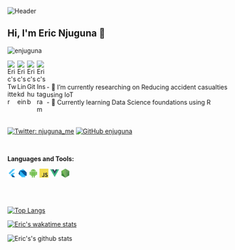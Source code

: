 ![Header](https://github.com/enjuguna/enjuguna/blob/main/Eric%20Header%20(1).png)

## Hi, I'm Eric Njuguna 👋

<p align="left"> <img src="https://komarev.com/ghpvc/?username=enjuguna&label=Views&color=blue&style=plastic" alt="enjuguna" /> </p>
<a href="https://twitter.com/njuguna_me">
  <img align="left" alt="Eric's Twitter" width="22px" src="https://cdn.jsdelivr.net/npm/simple-icons@v3/icons/twitter.svg" />
</a>
<a href="https://www.linkedin.com/in/eric-njuguna-a17a61136/">
  <img align="left" alt="Eric's Linkdein" width="22px" src="https://cdn.jsdelivr.net/npm/simple-icons@v3/icons/linkedin.svg" />
</a>
<a href="https://github.com/enjuguna">
  <img align="left" alt="Eric's Github" width="22px" src="https://cdn.jsdelivr.net/npm/simple-icons@v3/icons/github.svg" />
</a>
<a href="https://instagram.com/njuguna.me/">
  <img align="left" alt="Eric's Instagram" width="22px" src="https://cdn.jsdelivr.net/npm/simple-icons@v3/icons/instagram.svg" />
</a>
</br>
</br>
</br>
- 🔭 I’m currently researching on Reducing accident casualties using IoT </br>
- 🌱 Currently learning Data Science foundations using R

</br>
</br>
</br>

[![Twitter: njuguna_me](https://img.shields.io/twitter/follow/njuguna_me?style=social)](https://twitter.com/njuguna_me)
[![GitHub enjuguna](https://img.shields.io/github/followers/enjuguna?label=follow&style=social)](https://github.com/enjuguna)

</br>

**Languages and Tools:**  

<code><img height="20" src="https://raw.githubusercontent.com/github/explore/80688e429a7d4ef2fca1e82350fe8e3517d3494d/topics/flutter/flutter.png"></code>
<code><img height="20" src="https://raw.githubusercontent.com/github/explore/80688e429a7d4ef2fca1e82350fe8e3517d3494d/topics/dart/dart.png"></code>
<code><img height="20" src="https://raw.githubusercontent.com/github/explore/80688e429a7d4ef2fca1e82350fe8e3517d3494d/topics/android/android.png"></code>
<code><img height="20" src="https://raw.githubusercontent.com/github/explore/80688e429a7d4ef2fca1e82350fe8e3517d3494d/topics/javascript/javascript.png"></code>
<code><img height="20" src="https://raw.githubusercontent.com/github/explore/80688e429a7d4ef2fca1e82350fe8e3517d3494d/topics/vue/vue.png"></code>
<code><img height="20" src="https://raw.githubusercontent.com/github/explore/80688e429a7d4ef2fca1e82350fe8e3517d3494d/topics/nodejs/nodejs.png"></code>    

</br>
</br>

[![Top Langs](https://github-readme-stats.vercel.app/api/top-langs/?username=enjuguna&theme=dark&layout=compact)](https://github.com/enjuguna/github-readme-stats)
<a href="https://github.com/enjuguna">
  
[![Eric's wakatime stats](https://github-readme-stats.vercel.app/api/wakatime?username=enjuguna&theme=dark&layout=compact)](https://github.com/enjuguna/github-readme-stats)

 <img align="center" src="https://github-readme-stats.vercel.app/api?username=enjuguna&show_icons=true&theme=dark&line_height=27" alt="Eric's's github stats"/>
</a>
